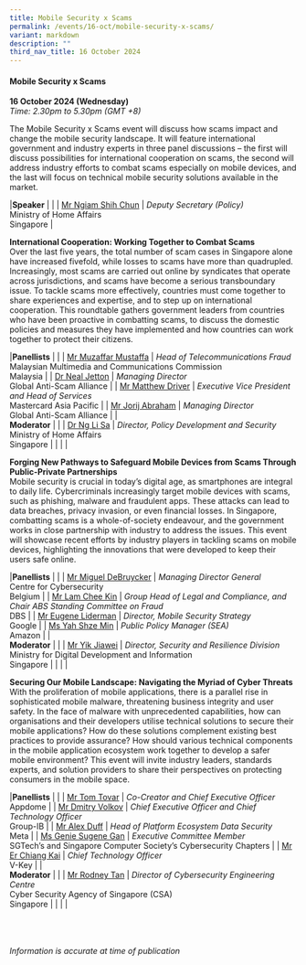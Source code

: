 ```yaml
---
title: Mobile Security x Scams
permalink: /events/16-oct/mobile-security-x-scams/
variant: markdown
description: ""
third_nav_title: 16 October 2024
---
```

#### **Mobile Security x Scams**

**16 October 2024 (Wednesday)**  
*Time: 2.30pm to 5.30pm (GMT +8)*

The Mobile Security x Scams event will discuss how scams impact and change the mobile security landscape. It will feature international government and industry experts in three panel discussions – the first will discuss possibilities for international cooperation on scams, the second will address industry efforts to combat scams especially on mobile devices, and the last will focus on technical mobile security solutions available in the market.

|**Speaker**          |                                                              |
| [Mr Ngiam Shih Chun](/speakers/mr-ngiam-shih-chun/)  | *Deputy Secretary (Policy)*<br>Ministry of Home Affairs <br>Singapore           |

**International Cooperation: Working Together to Combat Scams**
<br>Over the last five years, the total number of scam cases in Singapore alone have increased fivefold, while losses to scams have more than quadrupled. Increasingly, most scams are carried out online by syndicates that operate across jurisdictions, and scams have become a serious transboundary issue. To tackle scams more effectively, countries must come together to share experiences and expertise, and to step up on international cooperation. This roundtable gathers government leaders from countries who have been proactive in combatting scams, to discuss the domestic policies and measures they have implemented and how countries can work together to protect their citizens.

|**Panellists**          |                                                              |
| [Mr Muzaffar Mustaffa](/speakers/mr-muzaffar-mustaffa/)  | *Head of Telecommunications Fraud*<br>Malaysian Multimedia and Communications Commission <br>Malaysia           |
| [Dr Neal Jetton](/speakers/dr-neal-jetton/)  | *Managing Director*<br>Global Anti-Scam Alliance           |
| [Mr Matthew Driver](/speakers/mr-matthew-driver/)  | *Executive Vice President and Head of Services* <br>Mastercard Asia Pacific     |
| [Mr Jorij Abraham](/speakers/mr-jorij-abraham/)  | *Managing Director*<br>Global Anti-Scam Alliance           |
|<br> **Moderator**          |                                                           |
| [Dr Ng Li Sa](/speakers/dr-ng-li-sa/)  | *Director, Policy Development and Security*<br>Ministry of Home Affairs <br>Singapore                |
| | |

**Forging New Pathways to Safeguard Mobile Devices from Scams Through Public-Private Partnerships**
<br>Mobile security is crucial in today’s digital age, as smartphones are integral to daily life. Cybercriminals increasingly target mobile devices with scams, such as phishing, malware and fraudulent apps. These attacks can lead to data breaches, privacy invasion, or even financial losses. In Singapore, combatting scams is a whole-of-society endeavour, and the government works in close partnership with industry to address the issues. This event will showcase recent efforts by industry players in tackling scams on mobile devices, highlighting the innovations that were developed to keep their users safe online. 

|**Panellists**          |                                                              |
| [Mr Miguel DeBruycker](/speakers/mr-miguel-debruycker/)  | *Managing Director General*<br>Centre for Cybersecurity <br>Belgium           |
| [Mr Lam Chee Kin](/speakers/mr-lam-chee-kin/)  | *Group Head of Legal and Compliance, and Chair ABS Standing Committee on Fraud* <br>DBS     |
| [Mr Eugene Liderman](/speakers/mr-eugene-liderman/)  | *Director, Mobile Security Strategy* <br>Google     |
| [Ms Yah Shze Min](/speakers/ms-yah-shze-min/)  | *Public Policy Manager (SEA)*<br>Amazon           |
|<br> **Moderator**          |                                                           |
| [Mr Yik Jiawei](/speakers/mr-yik-jiawei/)  | *Director, Security and Resilience Division*<br>Ministry for Digital Development and Information <br>Singapore                |
| | |

**Securing Our Mobile Landscape: Navigating the Myriad of Cyber Threats**
<br>With the proliferation of mobile applications, there is a parallel rise in sophisticated mobile malware, threatening business integrity and user safety. In the face of malware with unprecedented capabilities, how can organisations and their developers utilise technical solutions to secure their mobile applications? How do these solutions complement existing best practices to provide assurance? How should various technical components in the mobile application ecosystem work together to develop a safer mobile environment? This event will invite industry leaders, standards experts, and solution providers to share their perspectives on protecting consumers in the mobile space.

|**Panellists**          |                                                              |
| [Mr Tom Tovar](/speakers/mr-tom-tovar/)  | *Co-Creator and Chief Executive Officer*<br>Appdome           |
| [Mr Dmitry Volkov](/speakers/mr-dmitry-volkov/)  | *Chief Executive Officer and Chief Technology Officer* <br>Group-IB     |
| [Mr Alex Duff](/speakers/mr-alex-duff/)  | *Head of Platform Ecosystem Data Security*<br>Meta           |
| [Ms Genie Sugene Gan](/speakers/ms-genie-sugene-gan/)  | *Executive Committee Member*<br>SGTech’s and Singapore Computer Society’s Cybersecurity Chapters           |
| [Mr Er Chiang Kai](/speakers/mr-er-chiang-kai/)  | *Chief Technology Officer*<br>V-Key           |
|<br> **Moderator**          |                                                           |
| [Mr Rodney Tan](/speakers/mr-rodney-tan/)  | *Director of Cybersecurity Engineering Centre*<br>Cyber Security Agency of Singapore (CSA)<br>Singapore                |
| | |

<br><br><br>
*Information is accurate at time of publication*